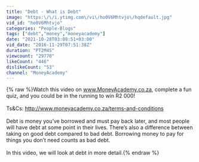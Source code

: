 ```yaml
---
title: "Debt - What is Debt"
image: "https:\/\/i.ytimg.com\/vi\/ho0V6Mhtvjo\/hqdefault.jpg"
vid_id: "ho0V6Mhtvjo"
categories: "People-Blogs"
tags: ["debt","money","moneyacademy"]
date: "2021-10-28T03:08:51+03:00"
vid_date: "2016-11-29T07:51:38Z"
duration: "PT2M4S"
viewcount: "29770"
likeCount: "446"
dislikeCount: "53"
channel: "MoneyAcademy"
---
```

{% raw %}Watch this video on www.MoneyAcademy.co.za, complete a fun quiz, and you could be in the running to win R2 000!<br /><br />Ts&amp;Cs: <a rel="nofollow" target="blank" href="http://www.moneyacademy.co.za/terms-and-conditions">http://www.moneyacademy.co.za/terms-and-conditions</a><br /><br />Debt is money you’ve borrowed and must pay back later, and most people will have debt at some point in their lives. There’s also a difference between taking on good debt compared to bad debt. Borrowing money to pay for things you don’t need counts as bad debt.<br /><br />In this video, we will look at debt in more detail.{% endraw %}
